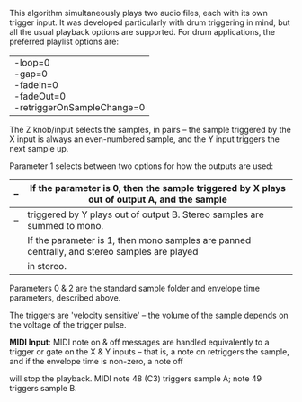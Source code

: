 
This algorithm simultaneously plays two audio files, each with its own trigger input. It was developed particularly with
drum triggering in mind, but all the usual playback options are supported. For drum applications, the preferred playlist
options are:

<table>
<tbody>
<tr class="odd">
<td>-loop=0<br />
-gap=0<br />
-fadeIn=0<br />
-fadeOut=0<br />
-retriggerOnSampleChange=0</td>
</tr>
</tbody>
</table>

The Z knob/input selects the samples, in pairs – the sample triggered by the X input is always an even-numbered sample,
and the Y input triggers the next sample up.

Parameter 1 selects between two options for how the outputs are used:

<table>
<thead>
<tr class="header">
<th>–</th>
<th>If the parameter is 0, then the sample triggered by X plays out of output A, and the sample</th>
</tr>
</thead>
<tbody>
<tr class="odd">
<td>–</td>
<td>triggered by Y plays out of output B. Stereo samples are summed to mono.</td>
</tr>
<tr class="even">
<td></td>
<td>If the parameter is 1, then mono samples are panned centrally, and stereo samples are played</td>
</tr>
<tr class="odd">
<td></td>
<td>in stereo.</td>
</tr>
</tbody>
</table>

Parameters 0 & 2 are the standard sample folder and envelope time parameters, described above.

The triggers are 'velocity sensitive' – the volume of the sample depends on the voltage of the trigger pulse.

**MIDI Input**: MIDI note on & off messages are handled equivalently to a trigger or gate on the X & Y inputs – that is,
a note on retriggers the sample, and if the envelope time is non-zero, a note off

will stop the playback. MIDI note 48 (C3) triggers sample A; note 49 triggers sample B.
